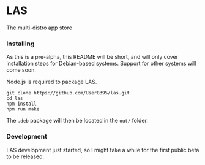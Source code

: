 # LAS
The multi-distro app store

### Installing
As this is a pre-alpha, this README will be short, and will only cover installation steps for Debian-based systems. Support for other systems will come soon.

Node.js is required to package LAS.


```
git clone https://github.com/User8395/las.git
cd las
npm install
npm run make
```

The `.deb` package will then be located in the `out/` folder.

### Development
LAS development just started, so I might take a while for the first public beta to be released.